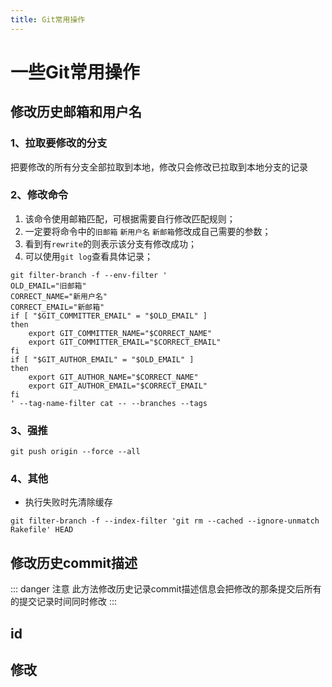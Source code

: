 ```yaml
---
title: Git常用操作
---
```


# 一些Git常用操作

## 修改历史邮箱和用户名

### 1、拉取要修改的分支
把要修改的所有分支全部拉取到本地，修改只会修改已拉取到本地分支的记录

### 2、修改命令

1. 该命令使用邮箱匹配，可根据需要自行修改匹配规则；
2. 一定要将命令中的`旧邮箱` `新用户名` `新邮箱`修改成自己需要的参数；
3. 看到有`rewrite`的则表示该分支有修改成功；
4. 可以使用`git log`查看具体记录；

```shell {2-4}
git filter-branch -f --env-filter '
OLD_EMAIL="旧邮箱"
CORRECT_NAME="新用户名"
CORRECT_EMAIL="新邮箱"
if [ "$GIT_COMMITTER_EMAIL" = "$OLD_EMAIL" ]
then
    export GIT_COMMITTER_NAME="$CORRECT_NAME"
    export GIT_COMMITTER_EMAIL="$CORRECT_EMAIL"
fi
if [ "$GIT_AUTHOR_EMAIL" = "$OLD_EMAIL" ]
then
    export GIT_AUTHOR_NAME="$CORRECT_NAME"
    export GIT_AUTHOR_EMAIL="$CORRECT_EMAIL"
fi
' --tag-name-filter cat -- --branches --tags
```

### 3、强推

```shell
git push origin --force --all
```

### 4、其他

- 执行失败时先清除缓存

```shell
git filter-branch -f --index-filter 'git rm --cached --ignore-unmatch Rakefile' HEAD
```

## 修改历史commit描述

::: danger 注意
此方法修改历史记录commit描述信息会把修改的那条提交后所有的提交记录时间同时修改
:::

## id

## 修改

